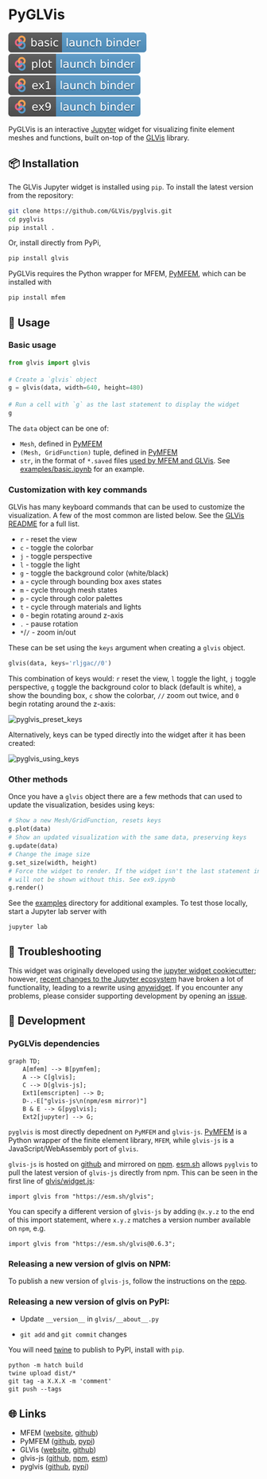 # PyGLVis

<!-- Badges generated at https://mybinder.readthedocs.io/en/latest/howto/badges.html -->
[![badge](examples/basic.svg "Basic GLVis + Jupyter Example")](https://mybinder.org/v2/gh/GLVis/pyglvis/HEAD?filepath=examples%2Fbasic.ipynb)
[![badge](examples/plot.svg "Plot grid functions")](https://mybinder.org/v2/gh/GLVis/pyglvis/HEAD?filepath=examples%2Fplot.ipynb)
[![badge](examples/ex1.svg "MFEM's Example 1")](https://mybinder.org/v2/gh/GLVis/pyglvis/HEAD?filepath=examples%2Fex1.ipynb)
[![badge](examples/ex9.svg "MFEM's Example 9")](https://mybinder.org/v2/gh/GLVis/pyglvis/HEAD?filepath=examples%2Fex9.ipynb)

PyGLVis is an interactive [Jupyter](https://jupyter.org/) widget for visualizing finite element meshes and functions, built on-top of the [GLVis](https://glvis.org/) library.

## 📦 Installation

The GLVis Jupyter widget is installed using `pip`. To install the latest version from the repository:

```bash
git clone https://github.com/GLVis/pyglvis.git
cd pyglvis
pip install .
```

Or, install directly from PyPi,
```bash
pip install glvis
```

PyGLVis requires the Python wrapper for MFEM, [PyMFEM](https://github.com/mfem/pymfem), which can be installed with
```bash
pip install mfem
```



## 🚀 Usage

### Basic usage

```python
from glvis import glvis

# Create a `glvis` object
g = glvis(data, width=640, height=480)

# Run a cell with `g` as the last statement to display the widget
g
```

The `data` object can be one of:

- `Mesh`, defined in [PyMFEM](https://github.com/mfem/pymfem)
- `(Mesh, GridFunction)` tuple, defined in [PyMFEM](https://github.com/mfem/pymfem)
- `str`, in the format of `*.saved` files [used by MFEM and GLVis](https://mfem.org/mesh-format-v1.0/). See [examples/basic.ipynb](examples/basic.ipynb) for an example.

### Customization with key commands

GLVis has many keyboard commands that can be used to customize the visualization.
A few of the most common are listed below. See the [GLVis README](https://github.com/GLVis/glvis?tab=readme-ov-file#key-commands) for a full list.
 - `r` - reset the view
 - `c` - toggle the colorbar
 - `j` - toggle perspective
 - `l` - toggle the light
 - `g` - toggle the background color (white/black)
 - `a` - cycle through bounding box axes states
 - `m` - cycle through mesh states
 - `p` - cycle through color palettes
 - `t` - cycle through materials and lights
 - `0` - begin rotating around z-axis
 - `.` - pause rotation
 - `*`/`/` - zoom in/out

These can be set using the `keys` argument when creating a `glvis` object.
```python
glvis(data, keys='rljgac//0')
```
This combination of keys would: `r` reset the view, `l` toggle the light, `j` toggle perspective, `g` toggle the background color to black (default is white), `a` show the bounding box, `c` show the colorbar, `//` zoom out twice, and `0` begin rotating around the z-axis:

![pyglvis_preset_keys](https://github.com/GLVis/pyglvis/assets/27717785/de0e0a99-72ac-4a88-8369-708515600b09)

Alternatively, keys can be typed directly into the widget after it has been created:

![pyglvis_using_keys](https://github.com/GLVis/pyglvis/assets/27717785/625f4f06-8f99-4390-94d7-4d317fd11e7f)

### Other methods

Once you have a `glvis` object there are a few methods that can used to update the
visualization, besides using keys:
```python
# Show a new Mesh/GridFunction, resets keys
g.plot(data)
# Show an updated visualization with the same data, preserving keys
g.update(data)
# Change the image size
g.set_size(width, height)
# Force the widget to render. If the widget isn't the last statement in a cell it
# will not be shown without this. See ex9.ipynb
g.render()
```

See the [examples](examples/) directory for additional examples. To test those locally, start a Jupyter lab server with

```
jupyter lab
```

## 🐛 Troubleshooting

This widget was originally developed using the [jupyter widget cookiecutter](https://github.com/jupyter-widgets/widget-cookiecutter); however, [recent changes to the Jupyter ecosystem](https://jupyter-notebook.readthedocs.io/en/latest/migrate_to_notebook7.html#why-a-new-version) have broken a lot of functionality, leading to a rewrite using [anywidget](https://anywidget.dev/). If you encounter any problems, please consider supporting development by opening an [issue](https://github.com/GLVis/pyglvis/issues).



## 🤖 Development

### PyGLVis dependencies

```mermaid
graph TD;
    A[mfem] --> B[pymfem];
    A --> C[glvis];
    C --> D[glvis-js];
    Ext1[emscripten] --> D;
    D-.-E["glvis-js\n(npm/esm mirror)"]
    B & E --> G[pyglvis];
    Ext2[jupyter] --> G;
```

`pyglvis` is most directly depednent on `PyMFEM` and `glvis-js`. [PyMFEM](https://github.com/mfem/pymfem) is a Python wrapper of the finite element library, `MFEM`, while `glvis-js` is a JavaScript/WebAssembly port of `glvis`.

`glvis-js` is hosted on [github](https://github.com/glvis/glvis-js) and mirrored on [npm](https://www.npmjs.com/package/glvis). [esm.sh](https://esm.sh/glvis) allows `pyglvis` to pull the latest version of `glvis-js` directly from npm. This can be seen in the first line of [glvis/widget.js](glvis/widget.js):

```
import glvis from "https://esm.sh/glvis";
```

You can specify a different version of `glvis-js` by adding `@x.y.z` to the end of this import statement, where `x.y.z` matches a version number available on `npm`, e.g.

```
import glvis from "https://esm.sh/glvis@0.6.3";
```


### Releasing a new version of glvis on NPM:

To publish a new version of `glvis-js`, follow the instructions on the [repo](https://github.com/GLVis/glvis-js/tree/master).


### Releasing a new version of glvis on PyPI:

- Update `__version__` in `glvis/__about__.py`

- `git add` and `git commit` changes


You will need [twine](https://pypi.org/project/twine/) to publish to PyPI, install with `pip`.

```
python -m hatch build
twine upload dist/*
git tag -a X.X.X -m 'comment'
git push --tags
```


## 🌐 Links
- MFEM ([website](https://mfem.org/), [github](https://github.com/mfem/mfem))
- PyMFEM ([github](https://github.com/mfem/pymfem), [pypi](https://pypi.org/project/mfem/))
- GLVis ([website](https://glvis.org/), [github](https://github.com/glvis/glvis))
- glvis-js ([github](https://github.com/glvis/glvis-js), [npm](https://www.npmjs.com/package/glvis), [esm](https://esm.sh/glvis))
- pyglvis ([github](https://github.com/GLVis/pyglvis), [pypi]())

